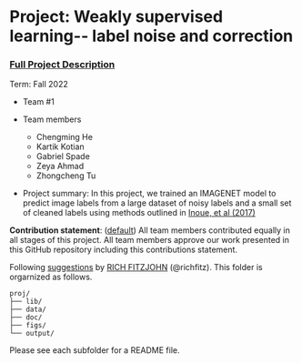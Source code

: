 # Project: Weakly supervised learning-- label noise and correction


### [Full Project Description](doc/project3_desc.md)

Term: Fall 2022

+ Team #1
+ Team members
	+ Chengming He
	+ Kartik Kotian
	+ Gabriel Spade
	+ Zeya Ahmad
	+ Zhongcheng Tu

+ Project summary: In this project, we trained an IMAGENET model to predict image labels from a large dataset of noisy labels and a small set of cleaned labels using methods outlined in [Inoue, et al (2017)](https://openaccess.thecvf.com/content_ICCV_2017_workshops/papers/w32/Inoue_Multi-Label_Fashion_Image_ICCV_2017_paper.pdf)
	
**Contribution statement**: ([default](doc/a_note_on_contributions.md)) All team members contributed equally in all stages of this project. All team members approve our work presented in this GitHub repository including this contributions statement. 

Following [suggestions](http://nicercode.github.io/blog/2013-04-05-projects/) by [RICH FITZJOHN](http://nicercode.github.io/about/#Team) (@richfitz). This folder is orgarnized as follows.

```
proj/
├── lib/
├── data/
├── doc/
├── figs/
└── output/
```

Please see each subfolder for a README file.

